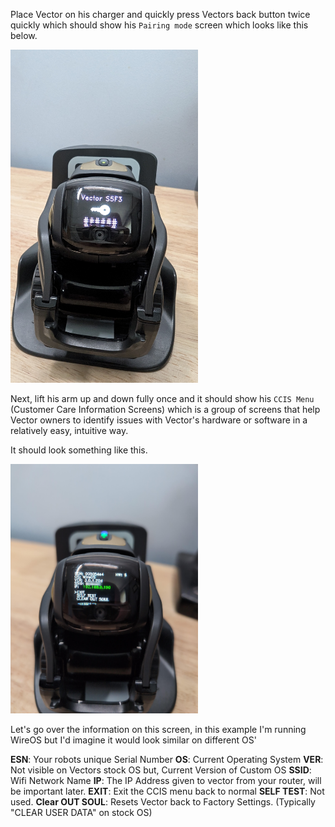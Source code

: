 Place Vector on his charger and quickly press Vectors back button twice quickly which should show his `Pairing mode` screen which looks like this below.

<img src="https://github.com/phatin22/miniature-sniffle/blob/a42a334df97989e63bf7ea712ed63ecbba1787ce/images/Pairing-Mode.jpg" width="300">

Next, lift his arm up and down fully once and it should show his `CCIS Menu` (Customer Care Information Screens) which is a group of screens that help Vector owners to identify issues with Vector's hardware or software in a relatively easy, intuitive way.

It should look something like this.

<img src="https://github.com/phatin22/miniature-sniffle/blob/a42a334df97989e63bf7ea712ed63ecbba1787ce/images/CCIS.jpg" width="300">

Let's go over the information on this screen, in this example I'm running WireOS but I'd imagine it would look similar on different OS'

**ESN**:  Your robots unique Serial Number
**OS**:  Current Operating System 
**VER**: Not visible on Vectors stock OS but, Current Version of Custom OS
**SSID**: Wifi Network Name
**IP**: The IP Address given to vector from your router, will be important later.
**EXIT**: Exit the CCIS menu back to normal
**SELF TEST**: Not used.
**Clear OUT SOUL**: Resets Vector back to Factory Settings. (Typically "CLEAR USER DATA" on stock OS)
